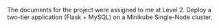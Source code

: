 The documents for the project were assigned to me at Level 2.
Deploy a two-tier application (Flask + MySQL) on a Minikube Single-Node cluster.
